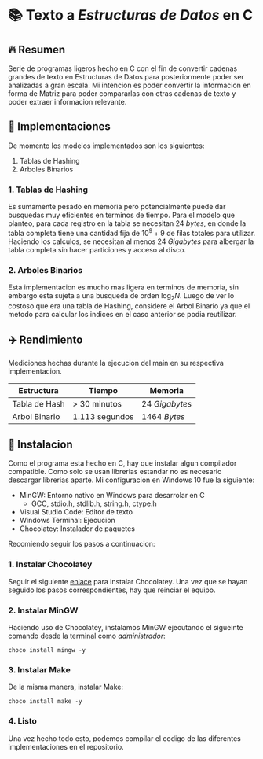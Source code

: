 # 📚 Texto a _Estructuras de Datos_ en C

## 🔥 Resumen

Serie de programas ligeros hecho en C con el fin de convertir cadenas
grandes de texto en Estructuras de Datos para posteriormente poder ser 
analizadas a gran escala. Mi intencion es poder convertir la informacion
en forma de Matriz para poder compararlas con otras cadenas de texto
y poder extraer informacion relevante.

## 🧠 Implementaciones

De momento los modelos implementados son los siguientes:

1) Tablas de Hashing
2) Arboles Binarios

### 1. Tablas de Hashing

Es sumamente pesado en memoria pero potencialmente puede dar busquedas
muy eficientes en terminos de tiempo. Para el modelo que planteo, para
cada registro en la tabla se necesitan $24$ _bytes_, en donde la tabla
completa tiene una cantidad fija de $10^9 + 9$ de filas totales para
utilizar. Haciendo los calculos, se necesitan al menos $24$ _Gigabytes_
para albergar la tabla completa sin hacer particiones y acceso al
disco.

### 2. Arboles Binarios

Esta implementacion es mucho mas ligera en terminos de memoria, sin
embargo esta sujeta a una busqueda de orden $\log_2 N$. Luego de ver
lo costoso que era una tabla de Hashing, considere el Arbol Binario
ya que el metodo para calcular los indices en el caso anterior se
podia reutilizar.

## ✈️ Rendimiento

Mediciones hechas durante la ejecucion del main en su respectiva
implementacion.

| Estructura | Tiempo | Memoria |
|---|---|---|
| Tabla de Hash | > 30 minutos | 24 _Gigabytes_ |
| Arbol Binario | 1.113 segundos | 1464 _Bytes_ |

## 👾 Instalacion

Como el programa esta hecho en C, hay que instalar algun compilador
compatible. Como solo se usan librerias estandar no es necesario
descargar librerias aparte. Mi configuracion en Windows 10 fue la
siguiente:

 * MinGW: Entorno nativo en Windows para desarrolar en C
    * GCC, stdio.h, stdlib.h, string.h, ctype.h
 * Visual Studio Code: Editor de texto
 * Windows Terminal: Ejecucion
 * Chocolatey: Instalador de paquetes

Recomiendo seguir los pasos a continuacion:

### 1. Instalar Chocolatey
Seguir el siguiente [enlace](https://chocolatey.org/install) para instalar
Chocolatey. Una vez que se hayan seguido los pasos correspondientes, hay
que reinciar el equipo.

### 2. Instalar MinGW
Haciendo uso de Chocolatey, instalamos MinGW ejecutando el sigueinte
comando desde la terminal como _administrador_:

```
choco install mingw -y
```
### 3. Instalar Make
De la misma manera, instalar Make:

```
choco install make -y
```
### 4. Listo
Una vez hecho todo esto, podemos compilar el codigo de las diferentes
implementaciones en el repositorio.